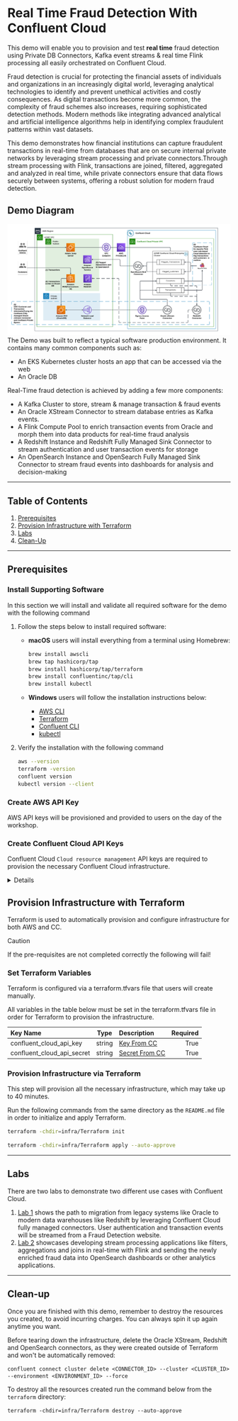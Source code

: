 # Real Time Fraud Detection With Confluent Cloud
This demo will enable you to provision and test **real time** fraud detection using Private DB Connectors, Kafka event streams & real time Flink processing all easily orchestrated on Confluent Cloud. 

Fraud detection is crucial for protecting the financial assets of individuals and organizations in an increasingly digital world, leveraging analytical technologies to identify and prevent unethical activities and costly consequences. As digital transactions become more common, the complexity of fraud schemes also increases, requiring sophisticated detection methods. Modern methods like integrating advanced analytical and artificial intelligence algorithms help in identifying complex fraudulent patterns within vast datasets. 

This demo demonstrates how financial institutions can capture fraudulent transactions in real-time from databases that are on secure internal private networks by leveraging stream processing and private connectors.Through stream processing with Flink, transactions are joined, filtered, aggregated and analyzed in real time, while private connectors ensure that data flows securely between systems, offering a robust solution for modern fraud detection.

## Demo Diagram
![architecture_diagram.png](img/architecture.png)
The Demo was built to reflect a typical software production environment. It contains many common components such as:
- An EKS Kubernetes cluster hosts an app that can be accessed via the web
- An Oracle DB

Real-Time fraud detection is achieved by adding a few more components:
- A Kafka Cluster to store, stream & manage transaction & fraud events
- An Oracle XStream Connector to stream database entries as Kafka events.
- A Flink Compute Pool to enrich transaction events from Oracle and morph them into data products for real-time fraud analysis 
- A Redshift Instance and Redshift Fully Managed Sink Connector to stream authentication and user transaction events for storage
- An OpenSearch Instance and OpenSearch Fully Managed Sink Connector to stream fraud events into dashboards for analysis and decision-making
---

## Table of Contents
1. [Prerequisites](#prerequisites)
2. [Provision Infrastructure with Terraform](#provision-infrastructure-with-terraform)
3. [Labs](#labs)
4. [Clean-Up](#clean-up)
---

## Prerequisites

### Install Supporting Software
In this section we will install and validate all required software for the demo with the following command

1. Follow the steps below to install required software:
   - **macOS** users will install everything from a terminal using Homebrew:
      ```bash
      brew install awscli
      brew tap hashicorp/tap
      brew install hashicorp/tap/terraform
      brew install confluentinc/tap/cli
      brew install kubectl
      ```

   - **Windows** users will follow the installation instructions below:
      - [AWS CLI](https://docs.aws.amazon.com/cli/latest/userguide/getting-started-install.html)
      - [Terraform](https://developer.hashicorp.com/terraform/install#windows)
      - [Confluent CLI](https://docs.confluent.io/confluent-cli/current/install.html)
      - [kubectl](https://kubernetes.io/docs/tasks/tools/install-kubectl-windows/)


2. Verify the installation with the following command

   ```bash
   aws --version
   terraform -version
   confluent version
   kubectl version --client
   ```

### Create AWS API Key

AWS API keys will be provisioned and provided to users on the day of the workshop. 

### Create Confluent Cloud API Keys

Confluent Cloud `Cloud resource management` API keys are required to provision the necessary Confluent Cloud infrastructure.
</summary><details>

1. Log into Confluent Cloud
2. Open the sidebar menu and select `API keys`
3. Click `+ Add API key`
4. Associate API Key with `My account`
5. Select `Cloud resource management`
6. Create the API key and copy the Key & Secret into a usable place
</details>   



## Provision Infrastructure with Terraform
Terraform is used to automatically provision and configure infrastructure for both AWS and CC. 

 >[!CAUTION]
 >If the pre-requisites are not completed correctly the following will fail!


### Set Terraform Variables
Terraform is configured via a terraform.tfvars file that users will create manually.

All variables in the table below must be set in the terraform.tfvars file in order for Terraform to provision the infrastructure.

| Key Name                   |  Type  | Description                           | Required     |
|:---------------------------|:------:|:--------------------------------------|-------------:|
| confluent_cloud_api_key    | string | [Key From CC](#create_cc_api_key)     |         True |
| confluent_cloud_api_secret | string | [Secret From CC](#create_cc_api_key)  |         True |



### Provision Infrastructure via Terraform

This step will provision all the necessary infrastructure, which may take up to 40 minutes.

Run the following commands from the same directory as the `README.md` file in order to initialize and apply Terraform.

   ```bash
   terraform -chdir=infra/Terraform init
   ```
   
   ```bash
   terraform -chdir=infra/Terraform apply --auto-approve
   ```


---

## Labs

There are two labs to demonstrate two different use cases with Confluent Cloud. 
1. [Lab 1](./LAB1/LAB1-README.md) shows the path to migration from legacy systems like Oracle to modern data warehouses like Redshift by leveraging Confluent Cloud fully managed connectors. User authentication and transaction events will be streamed from a Fraud Detection website. 
2. [Lab 2](./LAB2/LAB2-README.md) showcases developing stream processing applications like filters, aggregations and joins in real-time with Flink and sending the newly enriched fraud data into OpenSearch dashboards or other analytics applications. 

---
## Clean-up
Once you are finished with this demo, remember to destroy the resources you created, to avoid incurring charges. You can always spin it up again anytime you want.

Before tearing down the infrastructure, delete the Oracle XStream, Redshift and OpenSearch connectors, as they were created outside of Terraform and won't be automatically removed:

```
confluent connect cluster delete <CONNECTOR_ID> --cluster <CLUSTER_ID> --environment <ENVIRONMENT_ID> --force
```

To destroy all the resources created run the command below from the ```terraform``` directory:

```
terraform -chdir=infra/Terraform destroy --auto-approve
```

